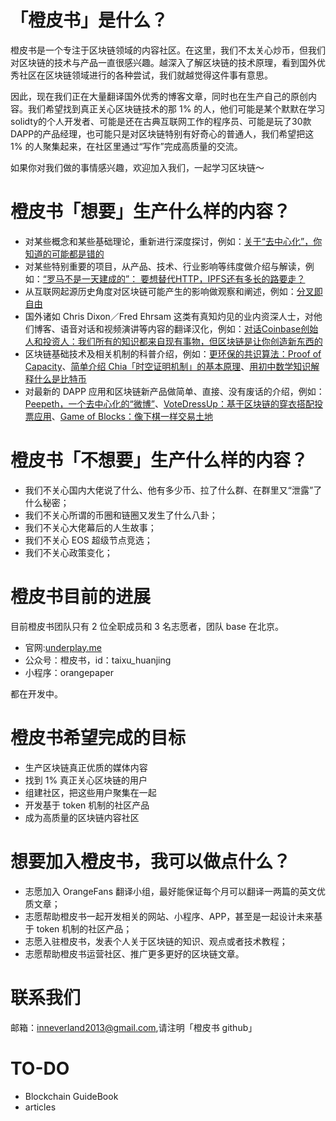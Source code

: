 # 「橙皮书」是什么？
橙皮书是一个专注于区块链领域的内容社区。在这里，我们不太关心炒币，但我们对区块链的技术与产品一直很感兴趣。越深入了解区块链的技术原理，看到国外优秀社区在区块链领域进行的各种尝试，我们就越觉得这件事有意思。

因此，现在我们正在大量翻译国外优秀的博客文章，同时也在生产自己的原创内容。我们希望找到真正关心区块链技术的那 1% 的人，他们可能是某个默默在学习solidty的个人开发者、可能是还在古典互联网工作的程序员、可能是玩了30款DAPP的产品经理，也可能只是对区块链特别有好奇心的普通人，我们希望把这 1% 的人聚集起来，在社区里通过“写作”完成高质量的交流。

如果你对我们做的事情感兴趣，欢迎加入我们，一起学习区块链～

# 橙皮书「想要」生产什么样的内容？

- 对某些概念和某些基础理论，重新进行深度探讨，例如：[关于“去中心化”，你知道的可能都是错的](https://underplay.me/orange/p/1)
- 对某些特别重要的项目，从产品、技术、行业影响等纬度做介绍与解读，例如：[“罗马不是一天建成的”： 要想替代HTTP，IPFS还有多长的路要走？](https://underplay.me/orange/p/11)
- 从互联网起源历史角度对区块链可能产生的影响做观察和阐述，例如：[分叉即自由](https://underplay.me/orange/p/20)
- 国外诸如 Chris Dixon／Fred Ehrsam 这类有真知灼见的业内资深人士，对他们博客、语音对话和视频演讲等内容的翻译汉化，例如：[对话Coinbase创始人和投资人：我们所有的知识都来自现有事物，但区块链是让你创造新东西的](https://underplay.me/orange/p/20)
- 区块链基础技术及相关机制的科普介绍，例如：[更环保的共识算法：Proof of Capacity](https://underplay.me/orange/p/36)、[简单介绍 Chia「时空证明机制」的基本原理](https://underplay.me/orange/p/34)、[用初中数学知识解释什么是比特币](https://underplay.me/orange/p/41)
- 对最新的 DAPP 应用和区块链新产品做简单、直接、没有废话的介绍，例如：[Peepeth，一个去中心化的“微博”](https://underplay.me/orange/p/29)、[VoteDressUp：基于区块链的穿衣搭配投票应用](https://underplay.me/orange/p/8)、[Game of Blocks：像下棋一样交易土地](https://underplay.me/orange/p/9)

# 橙皮书「不想要」生产什么样的内容？

- 我们不关心国内大佬说了什么、他有多少币、拉了什么群、在群里又“泄露”了什么秘密；
- 我们不关心所谓的币圈和链圈又发生了什么八卦；
- 我们不关心大佬幕后的人生故事；
- 我们不关心 EOS 超级节点竞选；
- 我们不关心政策变化；

# 橙皮书目前的进展

目前橙皮书团队只有 2 位全职成员和 3 名志愿者，团队 base 在北京。

- 官网:[underplay.me](https://underplay.me/orange/) 
- 公众号：橙皮书，id：taixu_huanjing
- 小程序：orangepaper

都在开发中。

# 橙皮书希望完成的目标

- 生产区块链真正优质的媒体内容
- 找到 1% 真正关心区块链的用户
- 组建社区，把这些用户聚集在一起
- 开发基于 token 机制的社区产品
- 成为高质量的区块链内容社区

# 想要加入橙皮书，我可以做点什么？

- 志愿加入 OrangeFans 翻译小组，最好能保证每个月可以翻译一两篇的英文优质文章；
- 志愿帮助橙皮书一起开发相关的网站、小程序、APP，甚至是一起设计未来基于 token 机制的社区产品；
- 志愿入驻橙皮书，发表个人关于区块链的知识、观点或者技术教程；
- 志愿帮助橙皮书运营社区、推广更多更好的区块链文章。

# 联系我们

邮箱：inneverland2013@gmail.com,请注明「橙皮书 github」

# TO-DO

- Blockchain GuideBook
- articles